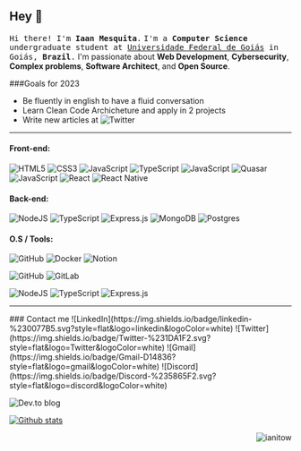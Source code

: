 ## Hey 👋
<p><samp>Hi there! I'm <b>Iaan Mesquita</b>.</samp>
<samp>I'm a <b>Computer Science</b> undergraduate student at <a href="https://www.ufg.br/">Universidade Federal de Goiás</a> in Goiás, <b>Brazil</b>.</samp> I'm passionate about <b>Web Development</b>, <b>Cybersecurity</b>, <b>Complex problems</b>, <b>Software Architect</b>, </b>and <b>Open Source</b>.</samp></p>


###Goals for 2023
- Be fluently in english to have a fluid conversation 
- Learn Clean Code Archicheture and apply in 2 projects
- Write new articles at ![Twitter](https://img.shields.io/badge/Twitter-%231DA1F2.svg?style=flat&logo=Twitter&logoColor=white)

<hr/>

#### Front-end:
![HTML5](https://img.shields.io/badge/html5-%23E34F26.svg?style=flat&logo=html5&logoColor=white)
![CSS3](https://img.shields.io/badge/css3-%231572B6.svg?style=flat&logo=css3&logoColor=white)
![JavaScript](https://img.shields.io/badge/-JavaScript-000000?style=flat&logo=javascript)
	![TypeScript](https://img.shields.io/badge/typescript-%23007ACC.svg?style=flat&logo=typescript&logoColor=white)
![JavaScript](https://img.shields.io/badge/-Vue.js-35495E?style=flat&logo=vue.js&)
![Quasar](https://img.shields.io/badge/Quasar-16B7FB?style=flat&logo=quasar&logoColor=black)
![JavaScript](https://img.shields.io/badge/Tailwind_CSS-38B2AC?style=flat&logo=tailwind-css&logoColor=white)
![React](https://img.shields.io/badge/react-%2320232a.svg?style=flatge&logo=React&logoColor=%2361DAFB)
![React Native](https://img.shields.io/badge/react_native-%2320232a.svg?style=flatge&logo=React&logoColor=%2361DAFB)

#### Back-end:
![NodeJS](https://img.shields.io/badge/node.js-6DA55F?style=flatge&logo=node.js&logoColor=white)
	![TypeScript](https://img.shields.io/badge/typescript-%23007ACC.svg?style=flat&logo=typescript&logoColor=white)
![Express.js](https://img.shields.io/badge/express.js-%23404d59.svg?style=flatge&logo=express&logoColor=%2361DAFB)
![MongoDB](https://img.shields.io/badge/MongoDB-%234ea94b.svg?style=flat&logo=mongodb&logoColor=white)
![Postgres](https://img.shields.io/badge/postgres-%23316192.svg?style=flat&logo=postgresql&logoColor=white)

#### O.S / Tools:
![GitHub](https://img.shields.io/badge/manjaro-%23181717.svg?style=flat&logo=manjaro)
![Docker](https://img.shields.io/badge/docker-%230db7ed.svg?style=flat&logo=docker&logoColor=white)
![Notion](https://img.shields.io/badge/Notion-%23000000.svg?style=flat&logo=notion&logoColor=white)


![GitHub](https://img.shields.io/badge/github-%23121011.svg?style=flat&logo=github&logoColor=white)
![GitLab](https://img.shields.io/badge/gitlab-%23181717.svg?style=flat&logo=gitlab&logoColor=white)

![NodeJS](https://img.shields.io/badge/node.js-6DA55F?style=flatge&logo=node.js&logoColor=white)
	![TypeScript](https://img.shields.io/badge/typescript-%23007ACC.svg?style=flat&logo=typescript&logoColor=white)
![Express.js](https://img.shields.io/badge/express.js-%23404d59.svg?style=flatge&logo=express&logoColor=%2361DAFB)


<hr/>
### Contact me
![LinkedIn](https://img.shields.io/badge/linkedin-%230077B5.svg?style=flat&logo=linkedin&logoColor=white)
![Twitter](https://img.shields.io/badge/Twitter-%231DA1F2.svg?style=flat&logo=Twitter&logoColor=white)
![Gmail](https://img.shields.io/badge/Gmail-D14836?style=flat&logo=gmail&logoColor=white)
![Discord](https://img.shields.io/badge/Discord-%235865F2.svg?style=flat&logo=discord&logoColor=white)

![Dev.to blog](https://img.shields.io/badge/dev.to-0A0A0A?style=flat&logo=dev.to&logoColor=white)

[![Github stats](https://github-readme-stats.vercel.app/api?username=ianitow&show_icons=true&include_all_commits=true&theme=synthwave)](https://github.com/ianitow/github-readme-stats)

<p align=right> <img src=https://komarev.com/ghpvc/?username=ianitow alt=ianitow /> </p>



